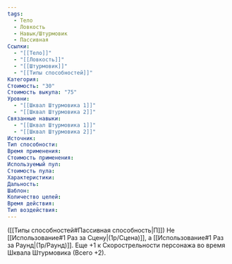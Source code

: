 ```yaml
---
tags:
  - Тело
  - Ловкость
  - Навык/Штурмовик
  - Пассивная
Ссылки:
  - "[[Тело]]"
  - "[[Ловкость]]"
  - "[[Штурмовик]]"
  - "[[Типы способностей]]"
Категория: 
Стоимость: "30"
Стоимость выкупа: "75"
Уровни:
  - "[[Шквал Штурмовика 1]]"
  - "[[Шквал Штурмовика 2]]"
Связанные навыки:
  - "[[Шквал Штурмовика 1]]"
  - "[[Шквал Штурмовика 2]]"
Источник:
Тип способности:
Время применения:
Стоимость применения:
Используемый пул:
Стоимость пула:
Характеристики:
Дальность:
Шаблон:
Количество целей:
Время действия:
Тип воздействия:
---
```

([[Типы способностей#Пассивная способность|П]]) Не [[Использование#1 Раз за Сцену|(1р/Сцена)]], а [[Использование#1 Раз за Раунд|(1р/Раунд)]]. 
Еще +1 к Скорострельности персонажа во время Шквала Штурмовика (Всего +2). 